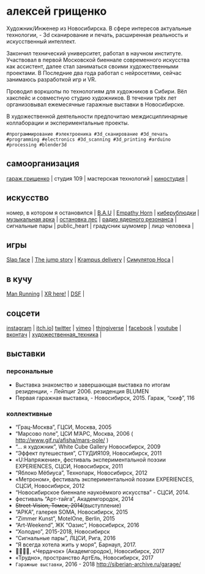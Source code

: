 # алексей грищенко

Художник/Инженер из Новосибирска.
В сфере интересов актуальные технологии, - 3d сканирование и печать, расширенная реальность и искусственный интеллект.

Закончил технический университет, работал в научном институте. Участвовал в первой Московской биеннале современного искусства как ассистент, далее стал заниматься своими художественными проектами. В Последние два года работал с нейросетями, сейчас занимаюсь разработкой игр и VR.

Проводил воркшопы по технологиям для художников в Сибири. Вёл хакспейс и совместную студию художников. В течении трёх лет организовывал ежемесячные гаражные выставки в Новосибирске.

В художественной деятельности предпочитаю междисциплинарные коллаборации и экспериментальные проекты.

`#программирование #электроеника #3d_сканирование #3d_печать`
`#programming #electronics #3d_scanning #3d_printing #arduino #processing #blender3d`

## самоорганизация 
[гараж грищенко](garage) |
студия 109 |
мастерская технологий |
[киностудия](http://thekinostudio.blogspot.ru/) |

## искусство
номер, в котором я остановился |
[B.A.U](bau) |
[Empathy Horn](empathy_horn) |
[киберублюдки](cyberbastards) |
[музыкальная арка](musical_arch) |
[остановка лес](bus_stop) |
[радио ядерного резонанса](nuclear_radio) |
сигнальные пары |
public_heart |
градусник шумомер |
лицо человека |

## игры
[Slap face](https://eggnot.itch.io/slap-face) |
[The jump story](the_jump_story) |
[Krampus delivery](https://eggnot.itch.io/krampus-delivery) |
[Симулятор Носа](nose_simulator) |


## в кучу
[Man Running](man_running) | [XR here!](xr) | [DSF](dsf) |


## соцсети 
[instagram](https://www.instagram.com/eggnot1/) |
[itch.io](https://eggnot.itch.io/)]
[twitter](https://twitter.com/eggnot4) |
[vimeo](https://vimeo.com/eggnot) |
[thingiverse](https://www.thingiverse.com/eggnot) |
[facebook](https://www.facebook.com/eggnot1) |
[youtube](https://www.youtube.com/channelUCK0ev2LGNSdGau6gKvJhqIw) |
[вконтач](https://vk.com/eggnot) | [художественная_техника](https://www.youtube.com/channel/UCdvlxi_PDWnofwnoCXpuH8A) |


## выставки
### персональные
* Выставка знакомство и завершающая выставка по итогам резиденции, - Лейпциг 2006. резиденция BLUMEN
* Первая гаражная выставка, - Новосибирск, 2015. Гараж, “скиф”, 116
### коллективные
* “Грац-Москва”, ГЦСИ, Москва, 2005
* “Марсово поле”, ЦСИ М’АРС, Москва, 2006 ( http://www.gif.ru/afisha/mars-pole/ )
* “... я художник”, White Cube Gallery Новосибирск, 2009
* “Эффект путешествия”, СТУДИЯ109, Новосибирск, 2011
* «U:Напряжение», фестиваль экспериментальной поэзии EXPERIENCES, СЦСИ, Новосибирск, 2011
* “Яблоко Мёбиуса”, Технопарк, Новосибирск,  2012
* «Метроном», фестиваль экспериментальной поэзии EXPERIENCES, СЦСИ, Новосибирск, 2012
* “Новосибирское биеннале наукоёмкого искусства” - СЦСИ, 2014.
* фестиваль “Арт-тайга”, Академгородок, 2014
* ~~Street-Vision, Томск, 2014~~(выступление)
* “АРКА”, галерея SOMA, Новосибирск, 2015
* “Zimmer Kunst”, MotelOne, Berlin, 2015
* “Art-Weekend”, ЖК “Оазис”, Новосибирск, 2016
* “Холодно”, 2015-2018, Новосибирск
* “Сигнальные пары”, ЛЦСИ, Рига, 2016
* “Я всегда хотела жить у моря”, Барнаул, 2017.
* 👌🏻👈🏻, «Чердачок» (Академгородок), Новосибирск, 2017
* «Трудно», пространство АртЕль, Новосибирск, 2017 
* `Гаражные выставки`, 2016 - 2018 http://siberian-archive.ru/garage/
